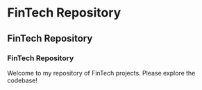 # FinTech Repository

## FinTech Repository

### FinTech Repository

Welcome to my repository of FinTech projects. Please explore the codebase!